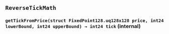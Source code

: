 ## `ReverseTickMath`






### `getTickFromPrice(struct FixedPoint128.uq128x128 price, int24 lowerBound, int24 upperBound) → int24 tick` (internal)






